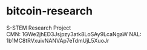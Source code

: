bitcoin-research
================

S-STEM Research Project  
CMN: 1GWe2jhED3Jsjpzy3atk8LoSAy9LcaNgaW
NAL: 1b1MC8tRVxuivNANVAp7eTdmUjL5XuoJr
